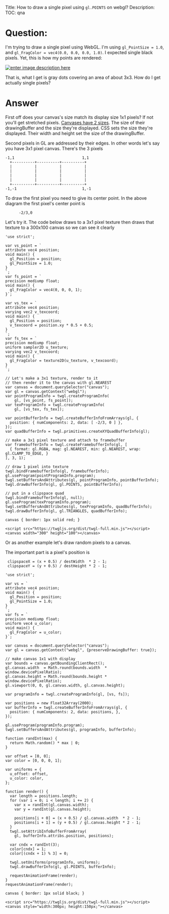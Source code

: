 Title: How to draw a single pixel using `gl.POINTS` on webgl?
Description:
TOC: qna

# Question:

I'm trying to draw a single pixel using WebGL. I'm using `gl_PointSize = 1.0`, and `gl_FragColor = vec4(0.0, 0.0, 0.0, 1.0)`. I expected single black pixels. Yet, this is how my points are rendered:

[![enter image description here][1]][1]

That is, what I get is gray dots covering an area of about 3x3. How do I get actually single pixels?

  [1]: http://i.stack.imgur.com/2ozE0.png


# Answer

First off does your canvas's size match its display size 1x1 pixels? If not you'll get stretched pixels. [Canvases have 2 sizes](http://webglfundamentals.org/webgl/lessons/webgl-resizing-the-canvas.html). The size of their drawingBuffer and the size they're displayed. CSS sets the size they're displayed. Their width and height set the size of the drawingBuffer.

Second pixels in GL are addressed by their edges. In other words let's say you have 3x1 pixel canvas. There's the 3 pixels

    -1,1                              1,1
      +----------+----------+----------+
      |          |          |          |
      |          |          |          |
      |          |          |          |
      |          |          |          |
      +----------+----------+----------+
    -1,-1                             1,-1

To draw the first pixel you need to give its center point. In the above diagram the first pixel's center point is

          -2/3,0


Let's try it. The code below draws to a 3x1 pixel texture then draws that texture to a 300x100 canvas so we can see it clearly


<!-- begin snippet: js hide: false console: true babel: false -->

<!-- language: lang-js -->

    'use strict';

    var vs_point = `
    attribute vec4 position;
    void main() {
      gl_Position = position;
      gl_PointSize = 1.0;
    }
    `;
    var fs_point = `
    precision mediump float;
    void main() {
      gl_FragColor = vec4(0, 0, 0, 1);
    }`;

    var vs_tex = `
    attribute vec4 position;
    varying vec2 v_texcoord;
    void main() {
      gl_Position = position;
      v_texcoord = position.xy * 0.5 + 0.5;
    }
    `;
    var fs_tex = `
    precision mediump float;
    uniform sampler2D u_texture;
    varying vec2 v_texcoord;
    void main() {
      gl_FragColor = texture2D(u_texture, v_texcoord);
    }
    `;

    // Let's make a 3x1 texture, render to it
    // then render it to the canvas with gl.NEAREST
    var canvas = document.querySelector("canvas");
    var gl = canvas.getContext("webgl");
    var pointProgramInfo = twgl.createProgramInfo(
        gl, [vs_point, fs_point]);
    var texProgramInfo = twgl.createProgramInfo(
        gl, [vs_tex, fs_tex]);

    var pointBufferInfo = twgl.createBufferInfoFromArrays(gl, {
      position: { numComponents: 2, data: [ -2/3, 0 ] },
    });
    var quadBufferInfo = twgl.primitives.createXYQuadBufferInfo(gl);
      
    // make a 3x1 pixel texture and attach to framebuffer
    var framebufferInfo = twgl.createFramebufferInfo(gl, [
      { format: gl.RGBA, mag: gl.NEAREST, min: gl.NEAREST, wrap: gl.CLAMP_TO_EDGE, }
    ], 3, 1);

    // draw 1 pixel into texture
    twgl.bindFramebufferInfo(gl, framebufferInfo);
    gl.useProgram(pointProgramInfo.program);
    twgl.setBuffersAndAttributes(gl, pointProgramInfo, pointBufferInfo);
    twgl.drawBufferInfo(gl, gl.POINTS, pointBufferInfo);
        
    // put in a clipspace quad
    twgl.bindFramebufferInfo(gl, null);
    gl.useProgram(texProgramInfo.program);
    twgl.setBuffersAndAttributes(gl, texProgramInfo, quadBufferInfo);
    twgl.drawBufferInfo(gl, gl.TRIANGLES, quadBufferInfo);
        

<!-- language: lang-css -->

    canvas { border: 1px solid red; }

<!-- language: lang-html -->

    <script src="https://twgljs.org/dist/twgl-full.min.js"></script>
    <canvas width="300" height="100"></canvas>

<!-- end snippet -->

Or as another example let's draw random pixels to a canvas. 

The important part is a pixel's position is

     clipspaceX = (x + 0.5) / destWidth  * 2 - 1;
     clipspaceY = (y + 0.5) / destHeight * 2 - 1;

<!-- begin snippet: js hide: false console: true babel: false -->

<!-- language: lang-js -->

    'use strict';

    var vs = `
    attribute vec4 position;
    void main() {
      gl_Position = position;
      gl_PointSize = 1.0;
    }
    `;
    var fs = `
    precision mediump float;
    uniform vec4 u_color;
    void main() {
      gl_FragColor = u_color;
    }`;

    var canvas = document.querySelector("canvas");
    var gl = canvas.getContext("webgl", {preserveDrawingBuffer: true});

    // make canvas 1x1 with display
    var bounds = canvas.getBoundingClientRect();
    gl.canvas.width  = Math.round(bounds.width  * window.devicePixelRatio);
    gl.canvas.height = Math.round(bounds.height * window.devicePixelRatio);
    gl.viewport(0, 0, gl.canvas.width, gl.canvas.height);

    var programInfo = twgl.createProgramInfo(gl, [vs, fs]);

    var positions = new Float32Array(2000);
    var bufferInfo = twgl.createBufferInfoFromArrays(gl, {
      position: { numComponents: 2, data: positions, },
    });

    gl.useProgram(programInfo.program);
    twgl.setBuffersAndAttributes(gl, programInfo, bufferInfo);

    function randInt(max) {
      return Math.random() * max | 0;
    }

    var offset = [0, 0];
    var color = [0, 0, 0, 1];

    var uniforms = {
      u_offset: offset,
      u_color: color,
    };

    function render() {
      var length = positions.length;
      for (var i = 0; i < length; i += 2) {
        var x = randInt(gl.canvas.width);
        var y = randInt(gl.canvas.height);

        positions[i + 0] = (x + 0.5) / gl.canvas.width  * 2 - 1;
        positions[i + 1] = (y + 0.5) / gl.canvas.height * 2 - 1;
      }
      twgl.setAttribInfoBufferFromArray(
        gl, bufferInfo.attribs.position, positions);  
      
      var cndx = randInt(3);
      color[cndx] = 1;
      color[(cndx + 1) % 3] = 0;

      twgl.setUniforms(programInfo, uniforms);
      twgl.drawBufferInfo(gl, gl.POINTS, bufferInfo);
      
      requestAnimationFrame(render);
    }
    requestAnimationFrame(render);

<!-- language: lang-css -->

    canvas { border: 1px solid black; }

<!-- language: lang-html -->

    <script src="https://twgljs.org/dist/twgl-full.min.js"></script>
    <canvas style="width:300px; height:150px;"></canvas>

<!-- end snippet -->





